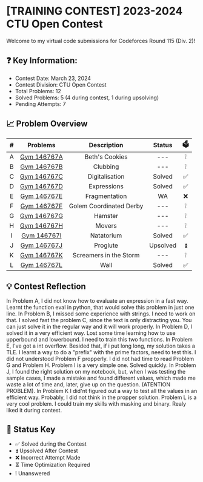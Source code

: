# [TRAINING CONTEST] 2023-2024 CTU Open Contest
Welcome to my virtual code submissions for Codeforces Round 115 (Div. 2)!

## ❓ Key Information:

 * Contest Date: March 23, 2024
 * Contest Division: CTU Open Contest
 * Total Problems: 12
 * Solved Problems: 5 (4 during contest, 1 during upsolving)
 * Pending Attempts: 7


## 📈 Problem Overview
|   #   |                      Problems                      |       Description       |  Status  |  🗳️   |
| :---: | :------------------------------------------------: | :---------------------: | :------: | :---: |
|   A   | [Gym 146767A](codeforces.com/gym/104767/problem/A) |     Beth's Cookies      |   ---    |   ❕   |
|   B   | [Gym 146767B](codeforces.com/gym/104767/problem/B) |        Clubbing         |   ---    |   ❕   |
|   C   | [Gym 146767C](codeforces.com/gym/104767/problem/C) |     Digitalisation      |  Solved  |   ✅   |
|   D   | [Gym 146767D](codeforces.com/gym/104767/problem/D) |       Expressions       |  Solved  |   ✅   |
|   E   | [Gym 146767E](codeforces.com/gym/104767/problem/E) |      Fragmentation      |    WA    |   ❌   |
|   F   | [Gym 146767F](codeforces.com/gym/104767/problem/F) | Golem Coordinated Derby |   ---    |   ❕   |
|   G   | [Gym 146767G](codeforces.com/gym/104767/problem/G) |         Hamster         |   ---    |   ❕   |
|   H   | [Gym 146767H](codeforces.com/gym/104767/problem/H) |         Movers          |   ---    |   ❕   |
|   I   | [Gym 146767I](codeforces.com/gym/104767/problem/I) |       Natatorium        |  Solved  |   ✅   |
|   J   | [Gym 146767J](codeforces.com/gym/104767/problem/J) |        Proglute         | Upsolved |   ⏫   |
|   K   | [Gym 146767K](codeforces.com/gym/104767/problem/K) | Screamers in the Storm  |   ---    |   ❕   |
|   L   | [Gym 146767L](codeforces.com/gym/104767/problem/L) |          Wall           |  Solved  |   ✅   |


## 💡 Contest Reflection
In Problem A, I did not know how to evaluate an expression in a fast way. Learnt the function eval in python, that would solve this problem in just one line.
In Problem B, I missed some experience with strings. I need to work on that.
I solved fast the problem C, since the text is only distracting you. You can just solve it in the regular way and it will work properly.
In Problem D, I solved it in a very efficient way. Lost some time learning how to use upperbound and lowerbound. I need to train this two functions.
In Problem E, I've got a int overflow. Besided that, if i put long long, my solution takes a TLE. I learnt a way to do a "prefix" with the prime factors, need to test this. 
I did not understood Problem F propperly.
I did not had time to read Problem G and Problem H.
Problem I is a very simple one. Solved quickly.
In Problem J, I found the right solution on my notebook, but, when I was testing the sample cases, I made a mistake and found different values, which made me waste a lot of time and, later, give up on the question. (ATENTION PROBLEM).
In Problem K I did'nt figured out a way to test all the values in an efficient way. Probably, I did not think in the propper solution.
Problem L is a very cool problem. I could train my skills with masking and binary. Realy liked it during contest.  


## 🔑 Status Key
* ✅ Solved during the Contest
* ⏫ Upsolved After Contest 
* ❌ Incorrect Attempt Made
* ⏳ Time Optimization Required
* ❕ Unanswered